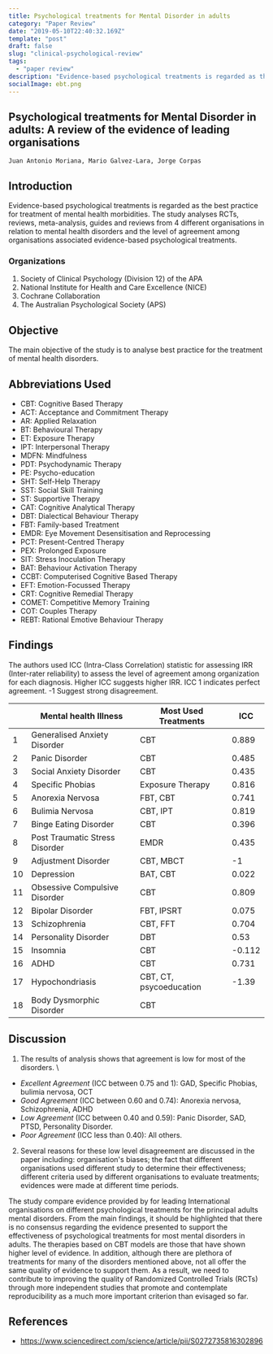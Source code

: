 ```yaml
---
title: Psychological treatments for Mental Disorder in adults
category: "Paper Review"
date: "2019-05-10T22:40:32.169Z"
template: "post"
draft: false
slug: "clinical-psychological-review"
tags:
  - "paper review"
description: "Evidence-based psychological treatments is regarded as the best practice for treatment of mental health morbidities. The study analyses RCTs, reviews, meta-analysis, guides and reviews from 4 different organisations in relation to mental health disorders and the level of agreement among organisations associated evidence-based psychological treatments."
socialImage: ebt.png
---
```


## Psychological treatments for Mental Disorder in adults: A review of the evidence of leading organisations

```
Juan Antonio Moriana, Mario Galvez-Lara, Jorge Corpas
```

## Introduction

Evidence-based psychological treatments is regarded as the best practice for treatment of mental health morbidities. The study analyses RCTs, reviews, meta-analysis, guides and reviews from 4 different organisations in relation to mental health disorders and the level of agreement among organisations associated evidence-based psychological treatments.

### Organizations

1.  Society of Clinical Psychology (Division 12) of the APA
2.  National Institute for Health and Care Excellence (NICE)
3.  Cochrane Collaboration
4.  The Australian Psychological Society (APS)

## Objective

The main objective of the study is to analyse best practice for the treatment of mental health disorders.

## Abbreviations Used

- CBT: Cognitive Based Therapy
- ACT: Acceptance and Commitment Therapy
- AR: Applied Relaxation
- BT: Behavioural Therapy
- ET: Exposure Therapy
- IPT: Interpersonal Therapy
- MDFN: Mindfulness
- PDT: Psychodynamic Therapy
- PE: Psycho-education
- SHT: Self-Help Therapy
- SST: Social Skill Training
- ST: Supportive Therapy
- CAT: Cognitive Analytical Therapy
- DBT: Dialectical Behaviour Therapy
- FBT: Family-based Treatment
- EMDR: Eye Movement Desensitisation and Reprocessing
- PCT: Present-Centred Therapy
- PEX: Prolonged Exposure
- SIT: Stress Inoculation Therapy
- BAT: Behaviour Activation Therapy
- CCBT: Computerised Cognitive Based Therapy
- EFT: Emotion-Focussed Therapy
- CRT: Cognitive Remedial Therapy
- COMET: Competitive Memory Training
- COT: Couples Therapy
- REBT: Rational Emotive Behaviour Therapy

## Findings

The authors used ICC (Intra-Class Correlation) statistic for assessing IRR (Inter-rater reliability) to assess the level of agreement among organization for each diagnosis.
Higher ICC suggests higher IRR. ICC 1 indicates perfect agreement. -1 Suggest strong disagreement.

|     | Mental health Illness          | Most Used Treatments    | ICC    |
| --- | ------------------------------ | ----------------------- | ------ |
| 1   | Generalised Anxiety Disorder   | CBT                     | 0.889  |
| 2   | Panic Disorder                 | CBT                     | 0.485  |
| 3   | Social Anxiety Disorder        | CBT                     | 0.435  |
| 4   | Specific Phobias               | Exposure Therapy        | 0.816  |
| 5   | Anorexia Nervosa               | FBT, CBT                | 0.741  |
| 6   | Bulimia Nervosa                | CBT, IPT                | 0.819  |
| 7   | Binge Eating Disorder          | CBT                     | 0.396  |
| 8   | Post Traumatic Stress Disorder | EMDR                    | 0.435  |
| 9   | Adjustment Disorder            | CBT, MBCT               | -1     |
| 10  | Depression                     | BAT, CBT                | 0.022  |
| 11  | Obsessive Compulsive Disorder  | CBT                     | 0.809  |
| 12  | Bipolar Disorder               | FBT, IPSRT              | 0.075  |
| 13  | Schizophrenia                  | CBT, FFT                | 0.704  |
| 14  | Personality Disorder           | DBT                     | 0.53   |
| 15  | Insomnia                       | CBT                     | -0.112 |
| 16  | ADHD                           | CBT                     | 0.731  |
| 17  | Hypochondriasis                | CBT, CT, psycoeducation | -1.39  |
| 18  | Body Dysmorphic Disorder       | CBT                     |        |

## Discussion

1.  The results of analysis shows that agreement is low for most of the disorders. \

- _Excellent Agreement_ (ICC between 0.75 and 1): GAD, Specific Phobias, bulimia nervosa, OCT
- _Good Agreement_ (ICC between 0.60 and 0.74): Anorexia nervosa, Schizophrenia, ADHD
- _Low Agreement_ (ICC between 0.40 and 0.59): Panic Disorder, SAD, PTSD, Personality Disorder.
- _Poor Agreement_ (ICC less than 0.40): All others.

2.  Several reasons for these low level disagreement are discussed in the paper including: organisation's biases; the fact that different organisations used different study to determine their effectiveness; different criteria used by different organisations to evaluate treatments; evidences were made at different time periods.

The study compare evidence provided by for leading International organisations on different psychological treatments for the principal adults mental disorders. From the main findings, it should be highlighted that there is no consensus regarding the evidence presented to support the effectiveness of psychological treatments for most mental disorders in adults. The therapies based on CBT models are those that have shown higher level of evidence. In addition, although there are plethora of treatments for many of the disorders mentioned above, not all offer the same quality of evidence to support them. As a result, we need to contribute to improving the quality of Randomized Controlled Trials (RCTs) through more independent studies that promote and contemplate reproducibility as a much more important criterion than evisaged so far.

## References

- https://www.sciencedirect.com/science/article/pii/S0272735816302896
